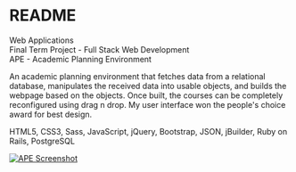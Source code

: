 # README

Web Applications<br />
Final Term Project - Full Stack Web Development<br />
APE - Academic Planning Environment<br />

<p>An academic planning environment that fetches data from a relational database, manipulates the received data into usable objects, and builds the webpage based on the objects. Once built, the courses can be completely reconfigured using drag n drop. My user interface won the people's choice award for best design.</p>

HTML5, CSS3, Sass, JavaScript, jQuery, Bootstrap, JSON, jBuilder, Ruby on Rails, PostgreSQL

<a href="https://youtu.be/ll7CM2_e6hY" target="_blank"><img src="https://tloula.github.io/images/project-1.png" alt="APE Screenshot" /></a>
